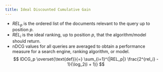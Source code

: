```yaml
---
title: Ideal Discounted Cumulative Gain
---
```


- $REL_p$ is the ordered list of the documents relevant to the query up to position $p$.
- $REL_i$ is the ideal ranking, up to position $p$, that the algorithm/model should return.
- nDCG values for all queries are averaged to obtain a performance measure for a search engine, ranking algorithm, or model.
$$
IDCG_p \overset{\text{def}}{=} \sum_{i=1}^{|REL_p|} \frac{2^{rel_i} - 1}{\log_2(i + 1)}
$$